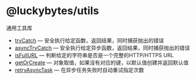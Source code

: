 # @luckybytes/utils

通用工具库

- [tryCatch](./src/tryCatch/index.md) &mdash; 安全执行给定函数，返回结果，同时捕获抛出的错误
- [asyncTryCatch](./src/asyncTryCatch/index.md) &mdash; 安全执行给定异步函数，返回结果，同时捕获抛出的错误
- [isFullURL](./src/isFullURL/index.md) &mdash; 判断给定的字符串是否是一个完整的HTTP/HTTPS URL
- [getOrCreate](./src/getOrCreate/index.md) &mdash; 对象取值，如果没有对应的键，以默认值创建并返回默认值
- [retryAsyncTask](./src/retryAsyncTask/index.md) &mdash; 在异步任务失败时自动重试指定次数
